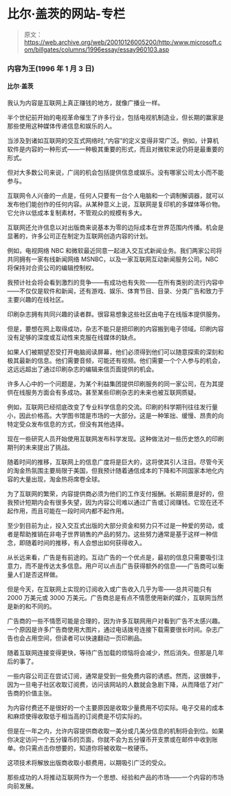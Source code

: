 # 比尔·盖茨的网站-专栏

> 原文：<https://web.archive.org/web/20010126005200/http:/www.microsoft.com/billgates/columns/1996essay/essay960103.asp>

### 内容为王(1996 年 1 月 3 日)

#### 比尔·盖茨

我认为内容是互联网上真正赚钱的地方，就像广播业一样。

半个世纪前开始的电视革命催生了许多行业，包括电视机制造业，但长期的赢家是那些使用这种媒体传递信息和娱乐的人。

当涉及到诸如互联网的交互式网络时,“内容”的定义变得非常广泛。例如，计算机软件是内容的一种形式——一种极其重要的形式，而且对微软来说仍将是最重要的形式。

但对大多数公司来说，广阔的机会包括提供信息或娱乐。没有哪家公司太小而不能参与。

互联网令人兴奋的一点是，任何人只要有一台个人电脑和一个调制解调器，就可以发布他们能创作的任何内容。从某种意义上说，互联网是复印机的多媒体等价物。它允许以低成本复制素材，不管观众的规模有多大。

互联网还允许信息以对出版商来说基本为零的边际成本在世界范围内传播。机会是显著的，许多公司正在制定为互联网创造内容的计划。

例如，电视网络 NBC 和微软最近同意一起进入交互式新闻业务。我们两家公司将共同拥有一家有线新闻网络 MSNBC，以及一家互联网互动新闻服务公司。NBC 将保持对合资公司的编辑控制权。

我预计社会将会看到激烈的竞争——有成功也有失败——在所有类别的流行内容中——不仅仅是软件和新闻，还有游戏、娱乐、体育节目、目录、分类广告和致力于主要兴趣的在线社区。

印刷杂志拥有共同兴趣的读者群。很容易想象这些社区由电子在线版本提供服务。

但是，要想在网上取得成功，杂志不能只是把印刷的内容搬到电子领域。印刷内容没有足够的深度或互动性来克服在线媒体的缺点。

如果人们被期望忍受打开电脑阅读屏幕，他们必须得到他们可以随意探索的深刻和极其最新的信息。他们需要音频，可能还有视频。他们需要一个个人参与的机会，这远远超出了通过印刷杂志的编辑来信页面提供的机会。

许多人心中的一个问题是，为某个利益集团提供印刷服务的同一家公司，在为其提供在线服务方面会有多成功。甚至某些印刷杂志的未来也被互联网质疑。

例如，互联网已经彻底改变了专业科学信息的交流。印刷的科学期刊往往发行量小，因此价格高。大学图书馆是市场的一大部分。这是一种笨拙、缓慢、昂贵的向特定受众发布信息的方式，但没有其他选择。

现在一些研究人员开始使用互联网发布科学发现。这种做法对一些历史悠久的印刷期刊的未来提出了挑战。

随着时间的推移，互联网上的信息广度将是巨大的，这将使其引人注目。尽管今天的淘金热氛围主要局限于美国，但我预计随着通信成本的下降和不同国家本地化内容的大量出现，淘金热将席卷全球。

为了互联网的繁荣，内容提供商必须为他们的工作支付报酬。长期前景是好的，但我预计短期内会有很多失望，因为内容公司难以通过广告或订阅赚钱。它现在还不起作用，而且可能在一段时间内都不起作用。

至少到目前为止，投入交互式出版的大部分资金和努力只不过是一种爱的劳动，或者是帮助推销在非电子世界销售的产品的努力。这些努力通常是基于这样一种信念，即随着时间的推移，有人会想出如何获得收入。

从长远来看，广告是有前途的。互动广告的一个优点是，最初的信息只需要吸引注意力，而不是传达太多信息。用户可以点击广告获得额外的信息——广告商可以衡量人们是否这样做。

但是今天，在互联网上实现的订阅收入或广告收入几乎为零——总共可能只有 2000 万美元或 3000 万美元。广告商总是有点不情愿使用新的媒介，互联网当然是新的和不同的。

广告商的一些不情愿可能是合理的，因为许多互联网用户对看到广告不太感兴趣。一个原因是许多广告商使用大图片，通过电话拨号连接下载需要很长时间。杂志广告也会占用空间，但读者可以快速翻动一页印刷品。

随着互联网连接变得更快，等待广告加载的烦恼将会减少，然后消失。但那是几年后的事了。

一些内容公司正在尝试订阅，通常是受到一些免费内容的诱惑。然而，这很棘手，因为一旦电子社区收取订阅费，访问该网站的人数就会急剧下降，从而降低了对广告商的价值主张。

为内容付费还不是很好的一个主要原因是收取少量费用不切实际。电子交易的成本和麻烦使得收取低于相当高的订阅费是不切实际的。

但是在一年之内，允许内容提供商收取一美分或几美分信息的机制将会到位。如果你决定访问一个五分镍币的页面，你就不会为五分镍币开支票或在邮件中收到账单。你只需点击你想要的，知道你将被收取一枚硬币。

这项技术将解放出版商收取小额费用，以期吸引广泛的受众。

那些成功的人将推动互联网作为一个思想、经验和产品的市场——一个内容的市场向前发展。